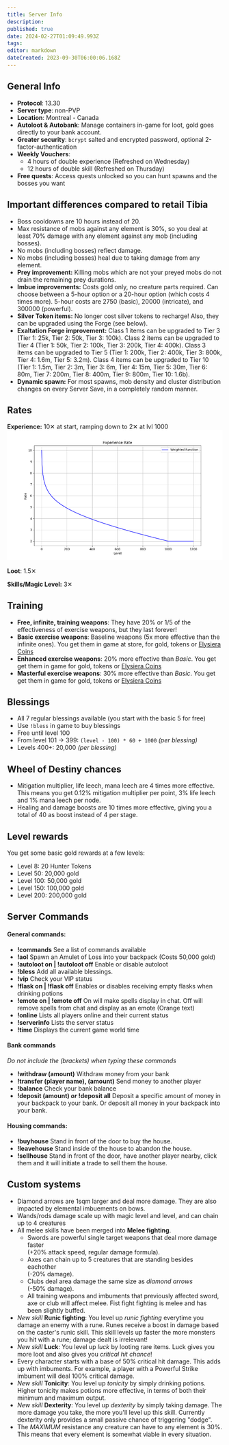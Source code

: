 ```yaml
---
title: Server Info
description: 
published: true
date: 2024-02-27T01:09:49.993Z
tags: 
editor: markdown
dateCreated: 2023-09-30T06:00:06.168Z
---
```


## General Info

-   **Protocol**: 13.30
-   **Server type**: non-PVP
-   **Location**: Montreal - Canada
-   **Autoloot & Autobank**: Manage containers in-game for loot, gold goes directly to your bank account.
-   **Greater security**: `bcrypt` salted and encrypted password, optional 2-factor-authentication
-   **Weekly Vouchers**:
    -   4 hours of double experience (Refreshed on Wednesday)
    -   12 hours of double skill (Refreshed on Thursday)
-   **Free quests**: Access quests unlocked so you can hunt spawns and the bosses you want

## Important differences compared to retail Tibia

- Boss cooldowns are 10 hours instead of 20.
- Max resistance of mobs against any element is 30%, so you deal at least 70% damage with any element against any mob (including bosses).
- No mobs (including bosses) reflect damage.
- No mobs (including bosses) heal due to taking damage from any element.
- **Prey improvement:** Killing mobs which are not your preyed mobs do not drain the remaining prey durations.
- **Imbue improvements:** Costs gold only, no creature parts required. Can choose between a 5-hour option or a 20-hour option (which costs 4 times more). 5-hour costs are 2750 (basic), 20000 (intricate), and 300000 (powerful).
- **Silver Token items:** No longer cost silver tokens to recharge! Also, they can be upgraded using the Forge (see below).
- **Exaltation Forge improvement:** Class 1 items can be upgraded to Tier 3 (Tier 1: 25k, Tier 2: 50k, Tier 3: 100k). Class 2 items can be upgraded to Tier 4 (Tier 1: 50k, Tier 2: 100k, Tier 3: 200k, Tier 4: 400k). Class 3 items can be upgraded to Tier 5 (Tier 1: 200k, Tier 2: 400k, Tier 3: 800k, Tier 4: 1.6m, Tier 5: 3.2m). Class 4 items can be upgraded to Tier 10 (Tier 1: 1.5m, Tier 2: 3m, Tier 3: 6m, Tier 4: 15m, Tier 5: 30m, Tier 6: 80m, Tier 7: 200m, Tier 8: 400m, Tier 9: 800m, Tier 10: 1.6b).
- **Dynamic spawn:** For most spawns, mob density and cluster distribution changes on every Server Save, in a completely random manner.

## Rates

**Experience:** 10✕ at start, ramping down to 2✕ at lvl 1000
![exp-rate.png](/exp-rate.png)

**Loot**: 1.5✕

**Skills/Magic Level:** 3✕

## Training

-   **Free, infinite, training weapons**: They have 20% or 1/5 of the effectiveness of exercise weapons, but they last forever!
-   **Basic exercise weapons**: Baseline weapons (5x more effective than the infinite ones). You get them in game at store, for gold, tokens or [Elysiera Coins](https://elysiera.com/shop)
-   **Enhanced exercise weapons**: 20% more effective than *Basic*. You get get them in game for gold, tokens or [Elysiera Coins](https://elysiera.com/shop)
-   **Masterful exercise weapons**: 30% more effective than *Basic*. You get get them in game for gold, tokens or [Elysiera Coins](https://elysiera.com/shop)

## Blessings

-   All 7 regular blessings available (you start with the basic 5 for free)
-   Use `!bless` in game to buy blessings
-   Free until level 100
-   From level 101 -> 399: `(level - 100) * 60 + 1000` *(per blessing)*
-   Levels 400+: 20,000 *(per blessing)*

## Wheel of Destiny chances

- Mitigation multiplier, life leech, mana leech are 4 times more effective. This means you get 0.12% mitigation multiplier per point, 3% life leech and 1% mana leech per node.
- Healing and damage boosts are 10 times more effective, giving you a total of 40 as boost instead of 4 per stage.

## Level rewards

You get some basic gold rewards at a few levels:

-   Level 8: 20 Hunter Tokens
-   Level 50: 20,000 gold
-   Level 100: 50,000 gold
-   Level 150: 100,000 gold
-   Level 200: 200,000 gold

## Server Commands
#### **General commands:**
-   **!commands**
See a list of commands available
-   **!aol**
Spawn an Amulet of Loss into your backpack (Costs 50,000 gold)
- **!autoloot on | !autoloot off**
Enable or disable autoloot
-   **!bless**
Add all available blessings.
-   **!vip**
Check your VIP status
-   **!flask on	 | !flask off**
Enables or disables receiving empty flasks when drinking potions
-   **!emote on	 | !emote off**
On will make spells display in chat.
Off will remove spells from chat and display as an emote (Orange text)
-   **!online**
Lists all players online and their current status
-   **!serverinfo**
Lists the server status
-   **!time**
Displays the current game world time


#### **Bank commands**
*Do not include the (brackets) when typing these commands*
-   **!withdraw (amount)**
Withdraw money from your bank
-   **!transfer (player name), (amount)**
Send money to another player
-   **!balance**
Check your bank balance
-   **!deposit (amount) *or* !deposit all**
Deposit a specific amount of money in your backpack to your bank.
Or deposit all money in your backpack into your bank.

#### **Housing commands:**
-   **!buyhouse**
Stand in front of the door to buy the house.
-   **!leavehouse**
Stand inside of the house to abandon the house.
-   **!sellhouse**
Stand in front of the door, have another player nearby, click them and it will initiate a trade to sell them the house.

## Custom systems

-   Diamond arrows are 1sqm larger and deal more damage. They are also impacted by elemental imbuements on bows.
-   Wands/rods damage scale up with magic level and level, and can chain up to 4 creatures
-   All melee skills have been merged into **Melee fighting**.
    -   Swords are powerful single target weapons that deal more damage faster  
        (+20% attack speed, regular damage formula).
    -   Axes can chain up to 5 creatures that are standing besides eachother  
        (-20% damage).
    -   Clubs deal area damage the same size as *diamond arrows*  
        (-50% damage).
    -   All training weapons and imbuments that previously affected sword, axe or club will affect melee. Fist fight fighting is melee and has been slightly buffed.
-   *New skill* **Runic fighting**: You level up *runic fighting* everytime you damage an enemy with a rune. Runes receive a boost in damage based on the caster's runic skill. This skill levels up faster the more monsters you hit with a rune; damage dealt is irrelevant!
-   *New skill* **Luck**: You level up *luck* by looting rare items. Luck gives you more loot and also gives you *critical hit chance*!
-   Every character starts with a base of 50% critical hit damage. This adds up with imbuments. For example, a player with a Powerful Strike imbument will deal 100% critical damage.
-   *New skill* **Tonicity**: You level up *tonicity* by simply drinking potions. Higher tonicity makes potions more effective, in terms of both their minimum and maximum output.
-   *New skill* **Dexterity**: You level up *dexterity* by simply taking damage. The more damage you take, the more you'll level up this skill. Currently dexterity only provides a small passive chance of triggering "dodge".
-   The *MAXIMUM* resistance any creature can have to any element is 30%. This means that every element is somewhat viable in every situation.